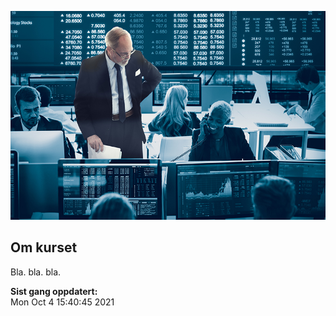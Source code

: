 
<!-- README.md is generated from README.Rmd. Please edit that file -->

![](man/figures/01_finans.jpg)

## Om kurset

Bla. bla. bla.

**Sist gang oppdatert:** <br> Mon Oct 4 15:40:45 2021
